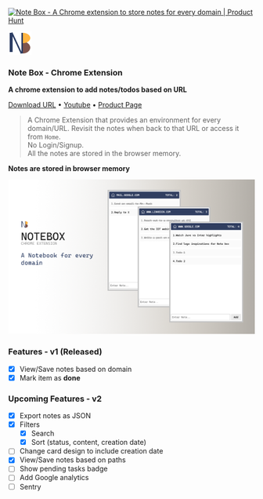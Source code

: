 <a href="https://www.producthunt.com/posts/note-box?utm_source=badge-featured&utm_medium=badge&utm_souce=badge-note-box" target="_blank"><img src="https://api.producthunt.com/widgets/embed-image/v1/featured.svg?post_id=285333&theme=light" alt="Note Box - A Chrome extension to store notes for every domain | Product Hunt" style="width: 250px; height: 54px;" width="250" height="54" /></a>

![Alt](app/icons/icon48.png)

### Note Box - Chrome Extension

**A chrome extension to add notes/todos based on URL**

[Download URL](https://chrome.google.com/webstore/detail/note-box/mbbajjgefpenmkkhcnmmnoodlbcbfnmp) • [Youtube](https://youtu.be/fX3IKhiEz1s) • [Product Page](https://www.codedrops.tech/products/note-box)

> A Chrome Extension that provides an environment for every domain/URL. Revisit the notes when back to that URL or access it from `Home`.
> <br/> No Login/Signup. <br/>All the notes are stored in the browser memory.

**Notes are stored in browser memory**

![Alt](assets/Banner-600x400.png)

### Features - v1 (Released)

- [x] View/Save notes based on domain
- [x] Mark item as **done**

### Upcoming Features - v2

- [x] Export notes as JSON
- [x] Filters
  - [x] Search
  - [x] Sort (status, content, creation date)
- [ ] Change card design to include creation date
- [x] View/Save notes based on paths
- [ ] Show pending tasks badge
- [ ] Add Google analytics
- [ ] Sentry
